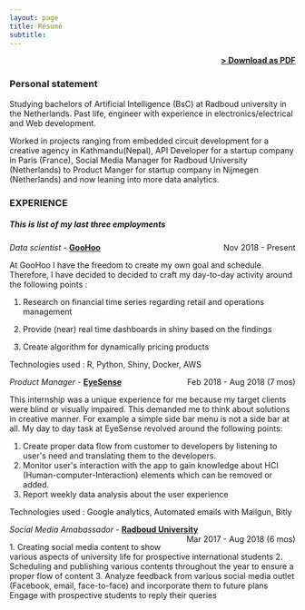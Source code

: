 ```yaml
---
layout: page
title: Résumé
subtitle:
---
```


<span style="float: right; "><a href="{{ '/assets/samarpan_CV_v5.pdf' | prepend: site.baseurl }}"><strong>> Download as PDF</strong></a> </span>
<br>

### Personal statement
Studying bachelors of Artificial Intelligence (BsC) at Radboud university in the Netherlands.  Past life, engineer with experience in electronics/electrical  and Web development.

Worked in projects ranging from embedded circuit development for a creative agency in Kathmandu(Nepal), API Developer for a startup company in Paris (France), Social Media Manager for Radboud University (Netherlands) to Product Manger for startup company in Nijmegen (Netherlands) and now leaning into more data analytics.

<!-- ### PROJECTS
**Title** - Description - Place <span style="float: right; ">Time span</span>
Pellentesque euismod odio nec mollis rutrum. Nulla facilisi. In hac habitasse platea dictumst. Etiam facilisis velit velit, id dapibus lacus bibendum nec. Proin euismod tortor non nunc luctus, ut varius mauris tristique.

**Title** - Description - Place <span style="float: right; ">Time span</span>
Pellentesque euismod odio nec mollis rutrum. Nulla facilisi. In hac habitasse platea dictumst. Etiam facilisis velit velit, id dapibus lacus bibendum nec. Proin euismod tortor non nunc luctus, ut varius mauris tristique.

**Title** - Description - Place <span style="float: right; ">Time span</span>
Pellentesque euismod odio nec mollis rutrum. Nulla facilisi. In hac habitasse platea dictumst. Etiam facilisis velit velit, id dapibus lacus bibendum nec. Proin euismod tortor non nunc luctus, ut varius mauris tristique. -->

### EXPERIENCE

##### This is list of my last three employments

_Data scientist_ - **[GooHoo](https://www.goohoo.nl/)** <span style="float: right; ">Nov 2018 - Present</span>

<p>

At GooHoo I have the freedom to create my own goal and schedule. Therefore, I have decided to decided to craft my day-to-day activity around the following points :

1. Research on financial time series regarding retail and operations management

2. Provide (near) real time dashboards in shiny based on the findings

3. Create algorithm for dynamically pricing products
</p>

Technologies used : R, Python, Shiny, Docker, AWS


_Product Manager_ - **[EyeSense](https://www.eye-sense.com/)** <span style="float: right; ">Feb 2018 - Aug 2018 (7 mos)</span>
<p>
This internship was a unique experience for me because my target clients were blind or visually impaired. This demanded me to think about solutions in creative manner. For example a simple side bar menu is not a side bar at all. My day to day task at EyeSense revolved around the following points:

1. Create proper data flow from customer to developers by listening to user's need and translating them to the developers.
2. Monitor user's interaction with the app to gain knowledge about HCI (Human-computer-Interaction) elements which can be removed or added.
3. Report weekly data analysis about the user experience
</p>

Technologies used : Google analytics, Automated emails with Mailgun, Bitly


_Social Media Amabassador_ - **[Radboud University](https://www.ru.nl/)** <span style="float: right; ">Mar 2017 - Aug 2018 (6 mos)</span>

<p>
1. Creating social media content to show various aspects of university life for prospective international students
2. Scheduling and publishing various contents throughout the year to ensure a proper flow of content
3. Analyze feedback from various social media outlet (Facebook, email, face-to-face) and incorporate them to future plans
Engage with prospective students to reply their queries
<p>

<!-- ### EDUCATION

Institute <span style="float: right; ">Duration</span>
**Course**
Description in gravida nisl. Nulla quis pharetra sem. Nam nec arcu non erat aliquam facilisis eget quis massa. Duis et ultricies diam, non venenatis nisl. Maecenas sed mauris consectetur, faucibus mi ac, commodo velit.

Institute <span style="float: right; ">Duration</span>
**Course**
Description in gravida nisl. Nulla quis pharetra sem. Nam nec arcu non erat aliquam facilisis eget quis massa. Duis et ultricies diam, non venenatis nisl. Maecenas sed mauris consectetur, faucibus mi ac, commodo velit.

Institute <span style="float: right; ">Duration</span>
**Course**
Description in gravida nisl. Nulla quis pharetra sem. Nam nec arcu non erat aliquam facilisis eget quis massa. Duis et ultricies diam, non venenatis nisl. Maecenas sed mauris consectetur, faucibus mi ac, commodo velit. -->




<!-- ### RECOGNITION & INTERESTS

- Etiam luctus ante quis est dictum faucibus.
- Etiam luctus ante quis est dictum faucibus.
- Etiam luctus ante quis est dictum faucibus.
- Etiam luctus ante quis est dictum faucibus.
- Etiam luctus ante quis est dictum faucibus.
- Etiam luctus ante quis est dictum faucibus. -->
